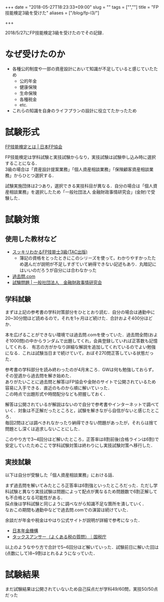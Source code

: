 +++
date = "2018-05-27T18:23:33+09:00"
slug = ""
tags = ["",""]
title = "FP技能検定3級を受けた"
aliases = ["/blog/fp-l3/"]

+++

2018/5/27にFP技能検定3級を受けたのでその記録．

# なぜ受けたのか

* 各種公的制度や一部の資産設計において知識が不足していると感じていたため
    * 公的年金
    * 健康保険
    * 生命保険
    * 各種税金
    * etc.
* これらの知識を自身のライフプランの設計に役立てたかったため

# 試験形式
[FP技能検定とは | 日本FP協会](https://www.jafp.or.jp/exam/about/)

FP技能検定は学科試験と実技試験からなり，実技試験は試験申し込み時に選択することになる．  
3級の場合は「資産設計提案業務」「個人資産相談業務」「保険顧客資産相談業務」からひとつ選択する．

試験実施団体は2つあり，選択できる実技科目が異なる．自分の場合は「個人資産相談業務」を選択したため「一般社団法人 金融財政事情研究会」(金財)で受験した．

# 試験対策
## 使用した教材など
* [スッキリわかるFP技能士3級(TAC出版)](https://amzn.to/2OSrsmM)
    * 簿記の資格をとったときにこのシリーズを使って，わかりやすかったため選んだが説明が不足しすぎていて納得できない記述もあり．丸暗記にはいいのだろうが自分には合わなかった
* [過去問.com](https://kakomonn.com/fp3/)
* [試験問題 | 一般社団法人　金融財政事情研究会](http://www.kinzai.or.jp/ginou/fp/test-fp)

## 学科試験
まずは上記の参考書の学科対策部分をひととおり読む．自分の場合は通勤中に20~30分間ほど読めるので，それを1ヶ月ほど続けた．合計およそ400分ほどか．

本を広げることができない環境では過去問.comを使っていた．過去問全問(およそ1000問)の中からランダムで出題してくれ，会員登録していれば正答数も記憶してくれる．
有志の方がかなり詳細な解説を追加してくれているのでよい勉強になる．これは試験当日まで続けていて，おぼそ270問正答している状態だった．

参考書の学科部分を読み終わったのが4月末ころ．GWは何も勉強しておらず，その翌週から過去問を解き始めた．  
ありがたいことに過去問と解答はFP協会や金財のサイトで公開されているため容易に入手できる．直近のものから順に解いていった．  
この時点で出題形式や時間配分なども把握しておく．

解答は公開されているが解説はないので自分で参考書やインターネットで調べていく．対象は不正解だったところと，試験を解きながら自信がないと感じたところ．  
毎回2問ほどは調べきれなかったり納得できない問題があったが，それらは捨て問題とし深くは追求しないことにした．

このやり方で3~4回分ほど解いたところ，正答率は8割前後(合格ラインは6割)で安定していたためここで学科試験対策は終わりにし実技試験対策へ移行した．

## 実技試験
以下は自分が受験した「個人資産相談業務」における話．

まず過去問を解いてみたところ正答率は6割強といったところだった．ただし学科試験と異なり実技試験は問題によって配点が異なるため問題数で6割正解しても不合格となる可能性がある．  
採点後は学科試験と同じように調べながら知識不足な箇所を潰していく．  
なおこの期間も通勤中などで過去問.comでの演習は続けていた．

余談だが年金や税金はやはり公式サイトが説明が詳細で参考になった．

* [日本年金機構](http://www.nenkin.go.jp/)
* [タックスアンサー（よくある税の質問）｜国税庁](https://www.nta.go.jp/taxes/shiraberu/taxanswer/index2.htm)

以上のようなやり方で合計で5~6回分ほど解いていった．試験前日に解いた回は(点数にして)8~9割はとれるようになっていた．

# 試験結果
まだ試験結果は公開されていないため自己採点だが学科49/60問，実技50/50点だった
